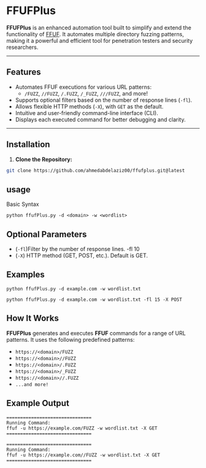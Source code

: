 # FFUFPlus

**FFUFPlus** is an enhanced automation tool built to simplify and extend the functionality of [FFUF](https://github.com/ffuf/ffuf). It automates multiple directory fuzzing patterns, making it a powerful and efficient tool for penetration testers and security researchers.

---

##  Features

- Automates FFUF executions for various URL patterns:
  - `/FUZZ`, `//FUZZ`, `/.FUZZ`, `/_FUZZ`, `///FUZZ`, and more!
- Supports optional filters based on the number of response lines (`-fl`).
- Allows flexible HTTP methods (`-X`), with `GET` as the default.
- Intuitive and user-friendly command-line interface (CLI).
- Displays each executed command for better debugging and clarity.

---

##  Installation

1. **Clone the Repository:**
   
```bash  
git clone https://github.com/ahmedabdelaziz00/ffufplus.git@latest
```
 ## usage
Basic Syntax
```
python ffufPlus.py -d <domain> -w <wordlist>
```


## Optional Parameters 

- (`-fl`)Filter by the number of response lines.	-fl 10
- (`-X`)	HTTP method (GET, POST, etc.). Default is GET.

## Examples

```
python ffufPlus.py -d example.com -w wordlist.txt

python ffufPlus.py -d example.com -w wordlist.txt -fl 15 -X POST

```

## How It Works

**FFUFPlus** generates and executes **FFUF** commands for a range of URL patterns. It uses the following predefined patterns:
- `https://<domain>/FUZZ`
- `https://<domain>//FUZZ`
- `https://<domain>/.FUZZ`
- `https://<domain>/_FUZZ`
- `https://<domain>//.FUZZ`
- `...and more!`

## Example Output

```
===============================
Running Command:
ffuf -u https://example.com/FUZZ -w wordlist.txt -X GET
===============================

===============================
Running Command:
ffuf -u https://example.com//FUZZ -w wordlist.txt -X GET
===============================
```

